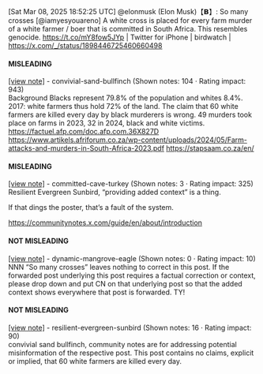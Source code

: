 [Sat Mar 08, 2025 18:52:25 UTC] @elonmusk (Elon Musk)【𝗕】: So many crosses [@iamyesyouareno] A white cross is placed for every farm murder of a white farmer / boer that is committed in South Africa. This resembles genocide. https://t.co/mY8fow5JYp | Twitter for iPhone | birdwatch | https://x.com/_/status/1898446725460660498

#### MISLEADING

[[view note]](https://x.com/i/birdwatch/n/1898456890973077577) - convivial-sand-bullfinch (Shown notes: 104 · Rating impact: 943)\
Background Blacks represent 79.8% of the population and whites 8.4%. 2017: white farmers thus hold 72% of the land. The claim that 60 white farmers are killed every day by black murderers is wrong. 49 murders took place on farms in 2023, 32 in 2024, black and white victims.
https://factuel.afp.com/doc.afp.com.36X827D
https://www.artikels.afriforum.co.za/wp-content/uploads/2024/05/Farm-attacks-and-murders-in-South-Africa-2023.pdf
https://stapsaam.co.za/en/

#### MISLEADING

[[view note]](https://x.com/i/birdwatch/n/1898466093578027299) - committed-cave-turkey (Shown notes: 3 · Rating impact: 325)\
Resilient Evergreen Sunbird, “providing added context” is a thing. 

If that dings the poster, that’s a fault of the system.

https://communitynotes.x.com/guide/en/about/introduction

#### NOT MISLEADING

[[view note]](https://x.com/i/birdwatch/n/1898477190410608739) - dynamic-mangrove-eagle (Shown notes: 0 · Rating impact: 10)\
NNN
“So many crosses” leaves nothing to correct in this post. If the forwarded post underlying this post requires a factual correction or context, please drop down and put CN on that underlying post so that the added context shows everywhere that post is forwarded. TY!

#### NOT MISLEADING

[[view note]](https://x.com/i/birdwatch/n/1898460233631949156) - resilient-evergreen-sunbird (Shown notes: 16 · Rating impact: 90)\
convivial sand bullfinch, community notes are for addressing potential misinformation of the respective post. This post contains no claims, explicit or implied, that 60 white farmers are killed every day.
